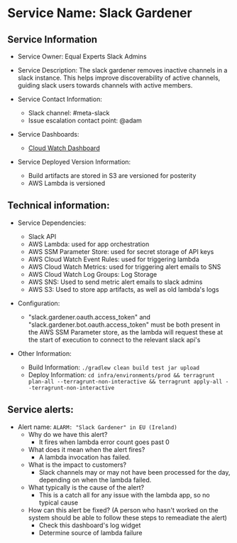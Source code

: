 # Service Name: Slack Gardener

## Service Information

* Service Owner: Equal Experts Slack Admins

* Service Description: The slack gardener removes inactive channels in a slack instance. This helps improve discoverability of active channels, guiding slack users towards channels with active members. 

* Service Contact Information:

    * Slack channel: #meta-slack
    * Issue escalation contact point: @adam 

* Service Dashboards:

    * [Cloud Watch Dashboard](https://eu-west-1.console.aws.amazon.com/cloudwatch/home?region=eu-west-1#dashboards:name=ee-slack-gardener-dashboard)

* Service Deployed Version Information: 

    * Build artifacts are stored in S3 are versioned for posterity
    * AWS Lambda is versioned 

## Technical information:

* Service Dependencies:

    * Slack API
    * AWS Lambda: used for app orchestration
    * AWS SSM Parameter Store: used for secret storage of API keys
    * AWS Cloud Watch Event Rules: used for triggering lambda
    * AWS Cloud Watch Metrics: used for triggering alert emails to SNS
    * AWS Cloud Watch Log Groups: Log Storage 
    * AWS SNS: Used to send metric alert emails to slack admins
    * AWS S3: Used to store app artifacts, as well as old lambda's logs

* Configuration:

    * "slack.gardener.oauth.access_token" and "slack.gardener.bot.oauth.access_token" must be both present in the AWS SSM Parameter store, as the lambda will request these at the start of execution to connect to the relevant slack api's

* Other Information:

    * Build Information: `./gradlew clean build test jar upload`
    * Deploy Information: `cd infra/environments/prod && terragrunt plan-all --terragrunt-non-interactive && terragrunt apply-all --terragrunt-non-interactive`

## Service alerts:

  * Alert name: `ALARM: "Slack Gardener" in EU (Ireland)`
      * Why do we have this alert?
        * It fires when lambda error count goes past 0
      * What does it mean when the alert fires? 
        * A lambda invocation has failed.
      * What is the impact to customers?
        * Slack channels may or may not have been processed for the day, depending on when the lambda failed.
      * What typically is the cause of the alert?
        * This is a catch all for any issue with the lambda app, so no typical cause
      * How can this alert be fixed? (A person who hasn't worked on the system should be able to follow these steps to remeadiate the alert)
        * Check this dashboard's log widget
        * Determine source of lambda failure